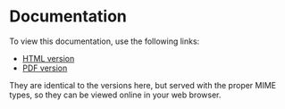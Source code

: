 # Documentation

To view this documentation, use the following links:

* [HTML version](https://msdesc.github.io/consolidated-tei-schema/msdesc.html)
* [PDF version](https://msdesc.github.io/consolidated-tei-schema/msdesc.pdf)

They are identical to the versions here, but served with the proper MIME types, so they can be viewed online in your web browser.

